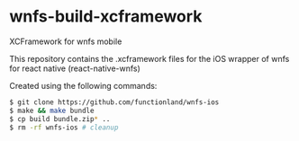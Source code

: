 # wnfs-build-xcframework
XCFramework for wnfs mobile

This repository contains the .xcframework files for the iOS wrapper of wnfs for react native (react-native-wnfs)

Created using the following commands:
```sh
$ git clone https://github.com/functionland/wnfs-ios
$ make && make bundle
$ cp build bundle.zip* ..
$ rm -rf wnfs-ios # cleanup
```
